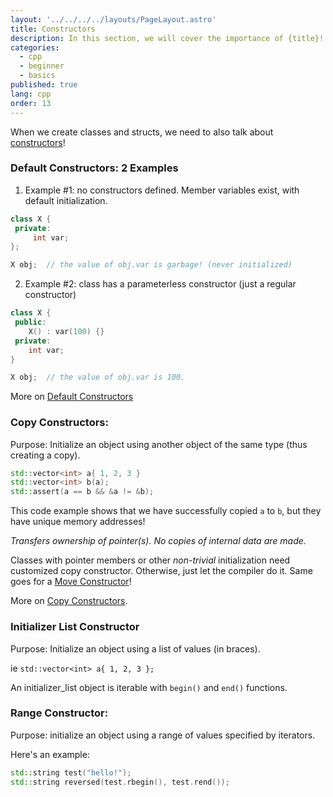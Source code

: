 ```yaml
---
layout: '../../../../layouts/PageLayout.astro'
title: Constructors
description: In this section, we will cover the importance of {title}!
categories:
  - cpp
  - beginner
  - basics
published: true
lang: cpp
order: 13
---
```

When we create classes and structs, we need to also talk about [constructors](https://www.w3schools.com/cpp/cpp_constructors.asp)! 
### Default Constructors: 2 Examples
1. Example #1: no constructors defined. Member variables exist, with default initialization.
```cpp
class X {
 private:
	 int var;
};

X obj;  // the value of obj.var is garbage! (never initialized)
```

2. Example #2: class has a parameterless constructor (just a regular constructor)
```cpp
class X {
 public:
	X() : var(100) {}
 private:
	int var;
}

X obj;  // the value of obj.var is 100.
```

More on  [Default Constructors](https://en.cppreference.com/w/cpp/language/default_constructor)

### Copy Constructors:
Purpose: Initialize an object using another object of the same type (thus creating a copy).
```cpp
std::vector<int> a{ 1, 2, 3 }
std::vector<int> b(a);
std::assert(a == b && &a != &b);
```

This code example shows that we have successfully copied `a` to `b`, but they have unique memory addresses!

_Transfers ownership of pointer(s). No copies of internal data are made._

Classes with pointer members or other _non-trivial_ initialization need customized copy constructor. Otherwise, just let the compiler do it. Same goes for a [Move Constructor](https://en.cppreference.com/w/cpp/language/move_constructor)! 

More on [Copy Constructors](https://en.cppreference.com/w/cpp/language/copy_constructor).

### Initializer List Constructor
Purpose: Initialize an object using a list of values (in braces). 

ie `std::vector<int> a{ 1, 2, 3 };`

An initializer_list object is iterable with `begin()` and `end()` functions. 

### Range Constructor:
Purpose: initialize an object using a range of values specified by iterators.

Here's an example:
```cpp
std::string test("hello!");
std::string reversed(test.rbegin(), test.rend());
```

